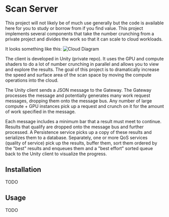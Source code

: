 # Scan Server

This project will not likely be of much use generally but the code is available here for you to study or borrow from if 
you find value. This project implements several components that take the number crunching from a private project and
divides the work so that it can scale to cloud workloads.

It looks something like this:
![Cloud Diagram](http://pasta.e8.particle-explorer.s3-website-us-west-2.amazonaws.com/Cloud%20Scanner%20-%20Scan%20Service.png)

The client is developed in Unity (private repo). It uses the GPU and compute shaders to do a lot of number crunching in 
parallel and allows you to view and explore the results. The goal of this project is to dramatically increase the speed and
surface area of the scan space by moving the compute operations into the cloud.

The Unity client sends a JSON message to the Gateway. The Gateway processes the message and potentially generates many 
work request messages, dropping them onto the message bus. Any number of large compute + GPU instances pick up a request and 
crunch on it for the amount of work specified in the message.

Each message includes a minimum bar that a result must meet to continue.  Results that qualify are dropped onto the message 
bus and further processed. A Persistence service picks up a copy of these results and serializes them to a database. Separately, 
one or more QoS services (quality of service) pick up the results, buffer them, sort them ordered by the "best" results 
and enqueues them and a "best effort" sorted queue back to the Unity client to visualize the progress.

## Installation
TODO

## Usage
TODO
